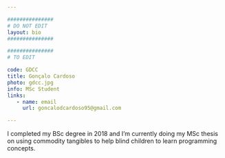 ```yaml
---

###############
# DO NOT EDIT
layout: bio
###############

###############
# TO EDIT

code: GDCC
title: Gonçalo Cardoso
photo: gdcc.jpg
info: MSc Student
links:
   - name: email
     url: goncalodcardoso95@gmail.com

---
```


I completed my BSc degree in 2018 and I’m currently doing my MSc thesis on using commodity tangibles to help blind children to learn programming concepts.
